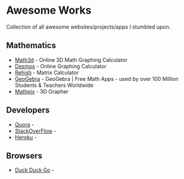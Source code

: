 # Awesome Works
Collection of all awesome websites/projects/apps I stumbled upon.

## Mathematics
* [Math3d](http://www.math3d.org/) - Online 3D Math Graphing Calculator
* [Desmos](https://www.desmos.com/calculator) - Online Graphing Calculator
* [Rehish](https://matrix.reshish.com/) - Matrix Calculator
* [GeoGebra](https://www.geogebra.org/) - GeoGebra | Free Math Apps - used by over 100 Million Students & Teachers Worldwide
* [Mathpix](http://grapher.mathpix.com/) - 3D Grapher

## Developers 
* [Quora](https://www.quora.com/) - 
* [StackOverFlow](https://www.stackoverflow.com/) - 
* [Heroku](https://www.heroku.com/) - 

## Browsers
* [Duck Duck Go](https://duckduckgo.com) - 
